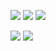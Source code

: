 ![](http://github-profile-summary-cards.vercel.app/api/cards/stats?username=cesargomez89&theme=tokyonight)
![](http://github-profile-summary-cards.vercel.app/api/cards/repos-per-language?username=cesargomez89&theme=tokyonight)
![](http://github-profile-summary-cards.vercel.app/api/cards/most-commit-language?username=cesargomez89&theme=tokyonight)
  
![](https://streak-stats.demolab.com?user=cesargomez89&theme=tokyonight-duo&border_radius=2)
![](http://github-profile-summary-cards.vercel.app/api/cards/profile-details?username=cesargomez89&theme=tokyonight)


